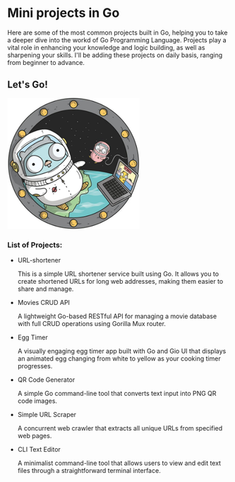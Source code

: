 # Mini projects in Go
Here are some of the most common projects built in Go, helping you to take a deeper dive into the workd of Go Programming Language. Projects play a vital role in enhancing your knowledge and logic building, as well as sharpening your skills. I'll be adding these projects on daily basis, ranging from beginner to advance.  

## Let's Go!
<img src="gopher-space.jpg" alt="Gopher in Space" width="300">

### List of Projects:

* URL-shortener
  
  This is a simple URL shortener service built using Go. It allows you to create shortened URLs for long web addresses, making them easier to share and manage.

* Movies CRUD API
  
  A lightweight Go-based RESTful API for managing a movie database with full CRUD operations using Gorilla Mux router.

* Egg Timer

  A visually engaging egg timer app built with Go and Gio UI that displays an animated egg changing from white to yellow as your cooking timer progresses.

* QR Code Generator
  
  A simple Go command-line tool that converts text input into PNG QR code images.

* Simple URL Scraper
  
  A concurrent web crawler that extracts all unique URLs from specified web pages.

* CLI Text Editor

  A minimalist command-line tool that allows users to view and edit text files through a straightforward terminal interface.


